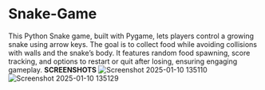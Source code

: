 # Snake-Game
This Python Snake game, built with Pygame, lets players control a growing snake using arrow keys. The goal is to collect food while avoiding collisions with walls and the snake’s body. It features random food spawning, score tracking, and options to restart or quit after losing, ensuring engaging gameplay.
**SCREENSHOTS**
![Screenshot 2025-01-10 135110](https://github.com/user-attachments/assets/e92ace2d-b1ba-4af0-9eea-3383c4e0abc3)
![Screenshot 2025-01-10 135129](https://github.com/user-attachments/assets/487c21c1-5215-49e5-9554-61d1eb659140)
